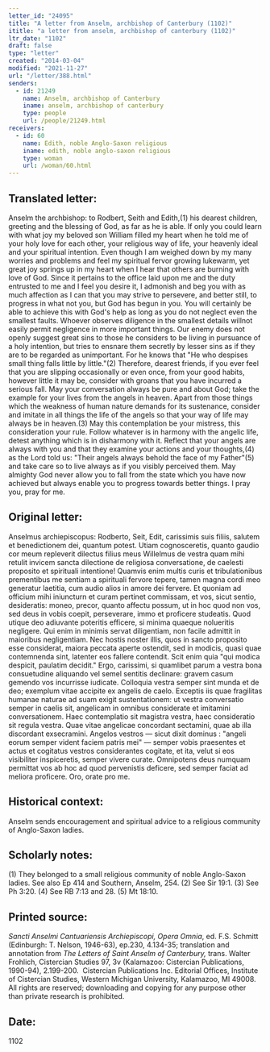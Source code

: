 ```yaml
---
letter_id: "24095"
title: "A letter from Anselm, archbishop of Canterbury (1102)"
ititle: "a letter from anselm, archbishop of canterbury (1102)"
ltr_date: "1102"
draft: false
type: "letter"
created: "2014-03-04"
modified: "2021-11-27"
url: "/letter/388.html"
senders:
  - id: 21249
    name: Anselm, archbishop of Canterbury
    iname: anselm, archbishop of canterbury
    type: people
    url: /people/21249.html
receivers:
  - id: 60
    name: Edith, noble Anglo-Saxon religious
    iname: edith, noble anglo-saxon religious
    type: woman
    url: /woman/60.html
---
```

<h2> Translated letter:</h2>Anselm the archbishop: to Rodbert, Seith and Edith,(1) his dearest children, greeting and the blessing of God, as far as he is able.
If only you could learn with what joy my beloved son William filled my heart when he told me of your holy love for each other, your religious way of life, your heavenly ideal and your spiritual intention. Even though I am weighed down by my many worries and problems and feel my spiritual fervor growing lukewarm, yet great joy springs up in my heart when I hear that others are burning with love of God.
Since it pertains to the office laid upon me and the duty entrusted to me and I feel you desire it, I admonish and beg you with as much affection as I can that you may strive to persevere, and better still, to progress in what not you, but God has begun in you. You will certainly be able to achieve this with God's help as long as you do not neglect even the smallest faults. Whoever observes diligence in the smallest details willnot easily permit negligence in more important things. Our enemy does not openly suggest great sins to those he considers to be living in pursuance of a holy intention, but tries to ensnare them secretly by lesser sins as if they are to be regarded as unimportant. For he knows that "He who despises small thing falls little by little."(2) Therefore, dearest friends, if you ever feel that you are slipping occasionally or even once, from your good habits, however little it may be, consider with groans that you have incurred a serious fall.
May your conversation always be pure and about God; take the example for your lives from the angels in heaven.  Apart from those things which the weakness of human nature demands for its sustenance, consider and imitate in all things the life of the angels so that your way of life may always be in heaven.(3) May this contemplation be your mistress, this consideration your rule. Follow whatever is in harmony with the angelic life, detest anything which is in disharmony with it. Reflect that your angels are always with you and that they examine your actions and your thoughts,(4) as the Lord told us: "Their angels always behold the face of my Father"(5) and take care so to live always as if you visibly perceived them. May almighty God never allow you to fall from the state which you have now achieved but always enable you to progress towards better things. I pray you, pray for me.
<h2 class="mt-4"> Original letter:</h2>Anselmus archiepiscopus: Rodberto, Seit, Edit, carissimis suis filiis, salutem et benedictionem dei, quantum potest.
Utiam cognosceretis, quanto gaudio cor meum repleverit dilectus filius meus Willelmus de vestra quam mihi retulit invicem sancta dilectione de religiosa conversatione, de caelesti proposito et spirituali intentione! Quamvis enim multis curis et tribulationibus prementibus me sentiam a spirituali fervore tepere, tamen magna cordi meo generatur laetitia, cum audio alios in amore dei fervere.
Et quoniam ad officium mihi iniuncturn et curam pertinet commissam, et vos, sicut sentio, desideratis: moneo, precor, quanto affectu possum, ut in hoc quod non vos, sed deus in vobis coepit, perseverare, immo et proficere studeatis. Quod utique deo adiuvante poteritis efficere, si minima quaeque nolueritis negligere. Qui enim in minimis servat diligentiam, non facile admittit in maioribus negligentiam. Nec hostis noster illis, quos in sancto proposito esse considerat, maiora peccata aperte ostendit, sed in modicis, quasi quae contemnenda sint, latenter eos fallere contendit. Scit enim quia "qui modica despicit, paulatim decidit."  Ergo, carissimi, si quamlibet parum a vestra bona consuetudine aliquando vel semel sentitis declinare: gravem casum gemendo vos incurrisse iudicate.
Colloquia vestra semper sint munda et de deo; exemplum vitae accipite ex angelis de caelo. Exceptis iis quae fragilitas humanae naturae ad suam exigit sustentationem: ut vestra conversatio semper in caelis sit, angelicam in omnibus considerate et imitamini conversationem. Haec contemplatio sit magistra vestra, haec consideratio sit regula vestra. Quae vitae angelicae concordant sectamini, quae ab illa discordant exsecramini. Angelos vestros — sicut dixit dominus : "angeli eorum semper vident faciem patris mei" — semper vobis praesentes et actus et cogitatus vestros considerantes cogitate, et ita, velut si eos visibiliter inspiceretis, semper vivere curate. Omnipotens deus numquam permittat vos ab hoc ad quod pervenistis deficere, sed semper faciat ad meliora proficere. Oro, orate pro me.
<h2 class="mt-4"> Historical context:</h2>Anselm sends encouragement and spiritual advice to a religious community of Anglo-Saxon ladies.
<h2 class="mt-4"> Scholarly notes:</h2>(1) They belonged to a small religious community of noble Anglo-Saxon ladies. See also Ep 414 and Southern, Anselm, 254.
(2) See Sir 19:1. 
(3) See Ph 3:20. 
(4) See RB 7:13 and 28. 
(5) Mt 18:10.
<h2 class="mt-4"> Printed source:</h2><p><em>Sancti Anselmi Cantuariensis Archiepiscopi, Opera Omnia</em>, ed. F.S. Schmitt (Edinburgh: T. Nelson, 1946-63), ep.230, 4.134-35; translation and annotation from <em>The Letters of Saint Anselm of Canterbury,</em> trans. Walter Frohlich, Cistercian Studies 97, 3v (Kalamazoo: Cistercian Publications, 1990-94), 2.199-200.&nbsp;&nbsp;Cistercian Publications Inc. Editorial Offices, Institute of Cistercian Studies, Western Michigan University, Kalamazoo, MI 49008. All rights are reserved; downloading and copying for any purpose other than private research is prohibited.</p><h2 class="mt-4"> Date:</h2>1102